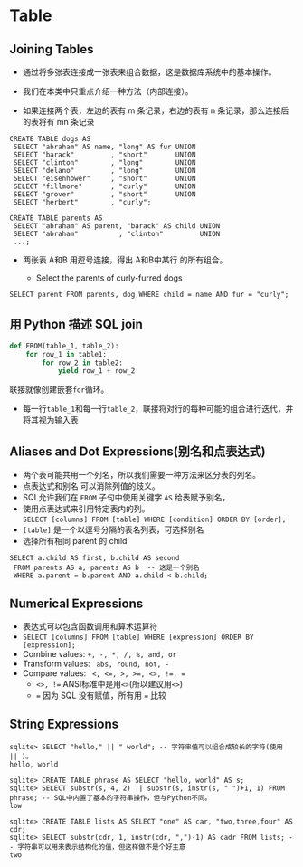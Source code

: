 # Table
## Joining Tables
- 通过将多张表连接成一张表来组合数据，这是数据库系统中的基本操作。

- 我们在本类中只重点介绍一种方法（内部连接）。

- 如果连接两个表，左边的表有 m 条记录，右边的表有 n 条记录，那么连接后的表将有 mn 条记录

  
```SQLite
CREATE TABLE dogs AS
 SELECT "abraham" AS name, "long" AS fur UNION
 SELECT "barack"         , "short"       UNION
 SELECT "clinton"        , "long"        UNION
 SELECT "delano"         , "long"        UNION
 SELECT "eisenhower"     , "short"       UNION
 SELECT "fillmore"       , "curly"       UNION
 SELECT "grover"         , "short"       UNION
 SELECT "herbert"        , "curly";

CREATE TABLE parents AS
 SELECT "abraham" AS parent, "barack" AS child UNION
 SELECT "abraham"          , "clinton"         UNION
 ...;
```


- 两张表 A和B 用逗号连接，得出 A和B中某行 的所有组合。
  
  - Select the parents of curly-furred dogs
  
    
```SQLite
SELECT parent FROM parents, dog WHERE child = name AND fur = "curly";
```

## 用 Python 描述 SQL join
```python
def FROM(table_1, table_2):
    for row_1 in table1:
        for row_2 in table2:
            yield row_1 + row_2
```
联接就像创建嵌套`for`循环。
- 每一行`table_1`和每一行`table_2`，联接将对行的每种可能的组合进行迭代，并将其视为输入表

## Aliases and Dot Expressions(别名和点表达式)
- 两个表可能共用一个列名，所以我们需要一种方法来区分表的列名。
- 点表达式和别名 可以消除列值的歧义。
- SQL允许我们在 `FROM` 子句中使用关键字 `AS` 给表赋予别名，
- 使用点表达式来引用特定表内的列。  
`SELECT [columns] FROM [table] WHERE [condition] ORDER BY [order];`
- `[table]` 是一个以逗号分隔的表名列表，可选择别名
- 选择所有相同 parent 的 child
```SQLite
SELECT a.child AS first, b.child AS second
 FROM parents AS a, parents AS b  -- 这是一个别名
 WHERE a.parent = b.parent AND a.child < b.child;
```

## Numerical Expressions
- 表达式可以包含函数调用和算术运算符
- `SELECT [columns] FROM [table] WHERE [expression] ORDER BY [expression];`
- Combine values: ` +, -, *, /, %, and, or `
- Transform values: ` abs, round, not, -`
- Compare values:  ` <, <=, >, >=, <>, !=, =` 
  - `<>, !=` ANSI标准中是用`<>`(所以建议用`<>`)
  - ` = ` 因为 SQL 没有赋值，所有用 `=` 比较

## String Expressions
```SQLite
sqlite> SELECT "hello," || " world"; -- 字符串值可以组合成较长的字符(使用 || )。
hello, world

sqlite> CREATE TABLE phrase AS SELECT "hello, world" AS s;
sqlite> SELECT substr(s, 4, 2) || substr(s, instr(s, " ")+1, 1) FROM phrase; -- SQL中内置了基本的字符串操作，但与Python不同。
low

sqlite> CREATE TABLE lists AS SELECT "one" AS car, "two,three,four" AS cdr;
sqlite> SELECT substr(cdr, 1, instr(cdr, ",")-1) AS cadr FROM lists; -- 字符串可以用来表示结构化的值，但这样做不是个好主意
two

```